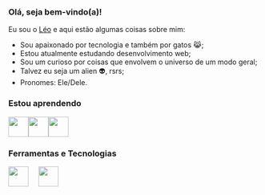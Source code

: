 ### Olá, seja bem-vindo(a)!

Eu sou o [Léo](https://www.linkedin.com/in/ogbeni-leonardo/) e aqui estão algumas coisas sobre mim:

- Sou apaixonado por tecnologia e também por gatos :joy_cat:;
- Estou atualmente estudando desenvolvimento web;
- Sou um curioso por coisas que envolvem o universo de um modo geral;
- Talvez eu seja um alien :alien:, rsrs;
- Pronomes: Ele/Dele.

### Estou aprendendo
<img src="https://cdn.jsdelivr.net/gh/devicons/devicon/icons/html5/html5-original.svg" width=40 height=40/><img src="https://cdn.jsdelivr.net/gh/devicons/devicon/icons/css3/css3-original.svg" width=40 height=40/><img src="https://cdn.jsdelivr.net/gh/devicons/devicon/icons/javascript/javascript-original.svg" width=40 height=40/>
          
### Ferramentas e Tecnologias

<img src="https://cdn.jsdelivr.net/gh/devicons/devicon/icons/python/python-original.svg" width=40 height=40/><img src="https://cdn.jsdelivr.net/gh/devicons/devicon/icons/git/git-original.svg" width=40 height=40 style="margin: 0 20px;"/>
          
          

